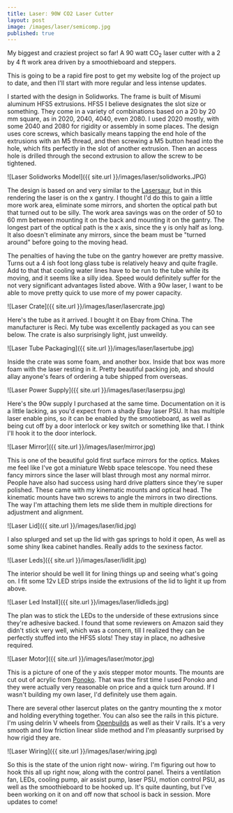 ```yaml
---
title: Laser: 90W CO2 Laser Cutter
layout: post
image: /images/laser/semicomp.jpg
published: true
---
```


My biggest and craziest project so far! A 90 watt CO<sub>2</sub> laser cutter with a 2 by 4 ft work area driven by a smoothieboard and steppers. 
<!-- more -->
This is going to be a rapid fire post to get my website log of the project up to date, and then I'll start with more regular and less intense updates.

I started with the design in Solidworks. The frame is built of Misumi aluminum HFS5 extrusions. HFS5 I believe designates the slot size or something. They come in a variety of combinations based on a 20 by 20 mm square, as in 2020, 2040, 4040, even 2080. I used 2020 mostly, with some 2040 and 2080 for rigidity or assembly in some places. The design uses core screws, which basically means tapping the end hole of the extrusions with an M5 thread, and then screwing a M5 button head into the hole, which fits perfectly in the slot of another extrusion. Then an access hole is drilled through the second extrusion to allow the screw to be tightened.

![Laser Solidworks Model]({{ site.url }}/images/laser/solidworks.JPG)

The design is based on and very similar to the [Lasersaur](http://www.lasersaur.com/), but in this rendering the laser is on the x gantry. I thought I'd do this to gain a little more work area, eliminate some mirrors, and shorten the optical path but that turned out to be silly. The work area savings was on the order of 50 to 60 mm between mounting it on the back and mounting it on the gantry. The longest part of the optical path is the x axis, since the y is only half as long. It also doesn't eliminate any mirrors, since the beam must be "turned around" before going to the moving head.

The penalties of having the tube on the gantry however are pretty massive. Turns out a 4 ish foot long glass tube is relatively heavy and quite fragile. Add to that that cooling water lines have to be run to the tube while its moving, and it seems like a silly idea. Speed would definitely suffer for the not very significant advantages listed above. With a 90w laser, I want to be able to move pretty quick to use more of my power capacity.

![Laser Crate]({{ site.url }}/images/laser/lasercrate.jpg)

Here's the tube as it arrived. I bought it on Ebay from China. The manufacturer is Reci. My tube was excellently packaged as you can see below. The crate is also surprisingly light, just unweildy.

![Laser Tube Packaging]({{ site.url }}/images/laser/lasertube.jpg)

Inside the crate was some foam, and another box. Inside that box was more foam with the laser resting in it. Pretty beautiful packing job, and should allay anyone's fears of ordering a tube shipped from overseas.

![Laser Power Supply]({{ site.url }}/images/laser/laserpsu.jpg)

Here's the 90w supply I purchased at the same time. Documentation on it is a little lacking, as you'd expect from a shady Ebay laser PSU. It has multiple laser enable pins, so it can be enabled by the smootieboard, as well as being cut off by a door interlock or key switch or something like that. I think I'll hook it to the door interlock.

![Laser Mirror]({{ site.url }}/images/laser/mirror.jpg)

This is one of the beautiful gold first surface mirrors for the optics. Makes me feel like I've got a miniature Webb space telescope. You need these fancy mirrors since the laser will blast through most any normal mirror. People have also had success using hard drive platters since they're super polished. These came with my kinematic mounts and optical head. The kinematic mounts have two screws to angle the mirrors in two directions. The way I'm attaching them lets me slide them in multiple directions for adjustment and alignment.

![Laser Lid]({{ site.url }}/images/laser/lid.jpg)

I also splurged and set up the lid with gas springs to hold it open, As well as some shiny Ikea cabinet handles. Really adds to the sexiness factor.

![Laser Leds]({{ site.url }}/images/laser/lidlit.jpg)

The interior should be well lit for lining things up and seeing what's going on. I fit some 12v LED strips inside the extrusions of the lid to light it up from above.

![Laser Led Install]({{ site.url }}/images/laser/lidleds.jpg)

The plan was to stick the LEDs to the underside of these extrusions since they're adhesive backed. I found that some reviewers on Amazon said they didn't stick very well, which was a concern, till I realized they can be perfectly stuffed into the HFS5 slots! They stay in place, no adhesive required.

![Laser Motor]({{ site.url }}/images/laser/motor.jpg)

This is a picture of one of the y axis stepper motor mounts. The mounts are cut out of acrylic from [Ponoko](www.ponoko.com). That was the first time I used Ponoko and they were actually very reasonable on price and a quick turn around. If I wasn't building my own laser, I'd definitely use them again.

There are several other lasercut plates on the gantry mounting the x motor and holding everything together. You can also see the rails in this picture. I'm using delrin V wheels from [Openbuilds](http://openbuildspartstore.com/) as well as their V rails. It's a very smooth and low friction linear slide method and I'm pleasantly surprised by how rigid they are.

![Laser Wiring]({{ site.url }}/images/laser/wiring.jpg)

So this is the state of the union right now- wiring. I'm figuring out how to hook this all up right now, along with the control panel. Theirs a ventilation fan, LEDs, cooling pump, air assist pump, laser PSU, motion control PSU, as well as the smoothieboard to be hooked up. It's quite daunting, but I've been working on it on and off now that school is back in session. More updates to come!
